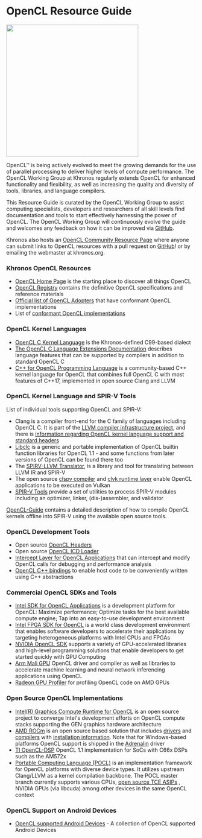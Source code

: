 # OpenCL Resource Guide

<img src="https://www.khronos.org/assets/images/api_logos/opencl.svg" width="350">

OpenCL™ is being actively evolved to meet the growing demands for the use of parallel processing to deliver higher levels of compute performance. The OpenCL Working Group at Khronos regularly extends OpenCL for enhanced functionality and flexibility, as well as increasing the quality and diversity of tools, libraries, and language compilers.

This Resource Guide is curated by the OpenCL Working Group to assist computing specialists, developers and researchers of all skill levels find documentation and tools to start effectively harnessing the power of OpenCL. The OpenCL Working Group will continuously evolve the guide and welcomes any feedback on how it can be improved via [GitHub](https://github.com/KhronosGroup/OpenCL-Docs/issues).

Khronos also hosts an [OpenCL Community Resource Page](https://www.khronos.org/opencl/community-resources/) where anyone can submit links to OpenCL resources with a pull request on [GitHub](https://github.com/KhronosGroup/Khronosdotorg/blob/master/api/opencl/resources.md)! or by emailing the webmaster at khronos.org.

### Khronos OpenCL Resources

*   [OpenCL Home Page](https://www.khronos.org/opencl/) is the starting place to discover all things OpenCL
*   [OpenCL Registry](https://www.khronos.org/registry/OpenCL/) contains the definitive OpenCL specifications and reference materials
*   [Official list of OpenCL Adopters](https://www.khronos.org/conformance/adopters/conformant-companies#opencl) that have conformant OpenCL implementations
*   List of [conformant OpenCL implementations](https://www.khronos.org/conformance/adopters/conformant-products/opencl)

### OpenCL Kernel Languages

*   [OpenCL C Kernel Language](https://www.khronos.org/registry/OpenCL) is the Khronos-defined C99-based dialect
*   [The OpenCL C Language Extensions Documentation](https://github.com/KhronosGroup/Khronosdotorg/blob/master/api/opencl/assets/OpenCL_LangExt.pdf) describes language features that can be supported by compilers in addition to standard OpenCL C
*   [C++ for OpenCL Programming Language](https://www.khronos.org/opencl/assets/CXX_for_OpenCL.html) is a community-based C++ kernel language for OpenCL that combines full OpenCL C with most features of C++17, implemented in open source Clang and LLVM

### OpenCL Kernel Language and SPIR-V Tools

List of individual tools supporting OpenCL and SPIR-V:

*   Clang is a compiler front-end for the C family of languages including OpenCL C. It is part of the [LLVM compiler infrastructure project](https://llvm.org/), and there is [information regarding OpenCL kernel language support and standard headers](https://clang.llvm.org/docs/UsersManual.html#opencl-features)
*   [Libclc](https://github.com/llvm/llvm-project/tree/main/libclc) is a generic and portable implementation of OpenCL builtin function libraries for OpenCL 1.1 - and some functions from later versions of OpenCL can be found there too
*   The [SPIRV-LLVM Translator](https://github.com/KhronosGroup/SPIRV-LLVM-Translator), is a library and tool for translating between LLVM IR and SPIR-V
*   The open source [clspv compiler](https://github.com/google/clspv) and [clvk runtime layer](https://github.com/kpet/clvk) enable OpenCL applications to be executed on Vulkan
*   [SPIR-V Tools](https://github.com/KhronosGroup/SPIRV-Tools) provide a set of utilities to process SPIR-V modules including an optimizer, linker, (dis-)assembler, and validator

[OpenCL-Guide](https://github.com/KhronosGroup/OpenCL-Guide/blob/main/chapters/os_tooling.md) contains a detailed description of how to compile OpenCL kernels offline into SPIR-V using the available open source tools.

### OpenCL Development Tools

*   Open source [OpenCL Headers](https://github.com/KhronosGroup/OpenCL-Headers)
*   Open source [OpenCL ICD Loader](https://github.com/OCL-dev/ocl-icd)
*   [Intercept Layer for OpenCL Applications](https://github.com/intel/opencl-intercept-layer) that can intercept and modify OpenCL calls for debugging and performance analysis
*   [OpenCL C++ bindings](https://github.com/KhronosGroup/OpenCL-CLHPP) to enable host code to be conveniently written using C++ abstractions

### Commercial OpenCL SDKs and Tools

*   [Intel SDK for OpenCL Applications](https://software.intel.com/en-us/intel-opencl) is a development platform for OpenCL: Maximize performance; Optimize tasks for the best available compute engine; Tap into an easy-to-use development environment
*   [Intel FPGA SDK for OpenCL](https://www.intel.com/content/www/us/en/software/programmable/sdk-for-opencl/overview.html) is a world class development environment that enables software developers to accelerate their applications by targeting heterogeneous platforms with Intel CPUs and FPGAs
*   [NVIDIA OpenCL SDK](https://developer.nvidia.com/opencl) supports a variety of GPU-accelerated libraries and high-level programming solutions that enable developers to get started quickly with GPU Computing
*   [Arm Mali GPU](https://developer.arm.com/solutions/graphics/apis/opencl) OpenCL driver and compiler as well as libraries to accelerate machine learning and neural network inferencing applications using OpenCL
*   [Radeon GPU Profiler](https://github.com/GPUOpen-Tools/Radeon-GPUProfiler) for profiling OpenCL code on AMD GPUs

### Open Source OpenCL Implementations

*   [Intel(R) Graphics Compute Runtime for OpenCL](https://github.com/intel/compute-runtime) is an open source project to converge Intel's development efforts on OpenCL compute stacks supporting the GEN graphics hardware architecture
*   [AMD ROCm](https://rocm.github.io/QuickStartOCL.html) is an open source based solution that includes [drivers](https://github.com/RadeonOpenCompute/ROCm-OpenCL-Runtime) and [compilers](https://github.com/RadeonOpenCompute/ROCm-CompilerSupport) with [installation information](https://rocm.github.io/ROCmInstall.html). Note that for Windows-based platforms OpenCL support is shipped in the [Adrenalin](https://community.amd.com/community/gaming/blog/2019/12/10/change-the-way-you-game-with-amd-radeon-software-adrenalin-2020-edition) driver
*   [TI OpenCL-DSP](http://software-dl.ti.com/mctools/esd/docs/opencl/index.html) OpenCL 1.1 implementation for SoCs with C66x DSPs such as the AM572x
*   [Portable Computing Language (POCL)](http://portablecl.org/) is an implementation framework for OpenCL platforms with diverse device types. It utilizes upstream Clang/LLVM as a kernel compilation backbone. The POCL master branch currently supports various CPUs, [open source TCE ASIPs](http://openasip.org/) , NVIDIA GPUs (via libcuda) among other devices in the same OpenCL context

### OpenCL Support on Android Devices

*   [OpenCL supported Android Devices](https://docs.google.com/spreadsheets/d/1yc7PusMEraMYEQHNA8G9gNMZUr9Hfw2sXBIFeyfnx14/edit#gid=0) - A collection of OpenCL supported Android Devices
